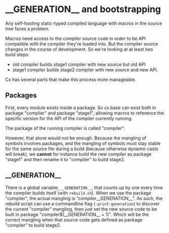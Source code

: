 # \_\_GENERATION\_\_ and bootstrapping

Any self-hosting static-typed compiled language with macros in the source tree faces a problem.

Macros need access to the compiler source code in order to be API compatible
with the compiler they're loaded into. But the compiler source changes
in the course of development. So we're looking at at least two build steps:

- old compiler builds stage1 compiler with new source but old API
- stage1 compiler builds stage2 compiler with new source and new API.

Cx has several parts that make this process more manageable.

## Packages

First, every module exists inside a package. So cx.base can exist both in
package "compiler" and package "stage1", allowing macros to reference the
specific version for the API of the compiler currently running.

The package of the running compiler is called "compiler".

However, that alone would not be enough. Because the mangling of symbols
involves packages, and the mangling of symbols must stay stable for the
same source file during a build (because otherwise dynamic casts will break),
we **cannot** for instance build the new compiler as package "stage1" and then
rename it to "compiler" to build stage2.

## \_\_GENERATION\_\_

There is a global variable, `__GENERATION__`, that counts up by one every time
the compiler builds itself (with `rebuild.sh`). When we use the package
"compiler", the actual mangling is "compiler\_\_GENERATION\_\_". As such, the rebuild
script can use a commandline flag (`-print-generation`) to discover the current
"compiler" mangling, then just set the new source code to be built in package
"compiler$(\_\_GENERATION\_\_ + 1)". Which will be the correct mangling when
that source code gets defined as package "compiler" to build stage2.
